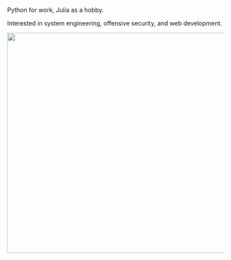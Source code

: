 Python for work, Julia as a hobby.

Interested in system engineering, offensive security, and web development.

<img src="https://64.media.tumblr.com/f73356eb214d60b5934a59101fac8748/4b602a10869d73eb-48/s1280x1920/f00e90b68c41168e5e5d76f79e7e57b370bcce95.jpg" height="512"/>
